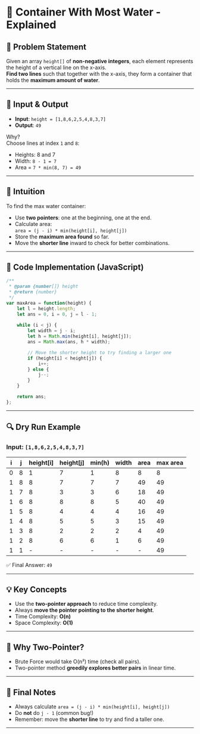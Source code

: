 # 🧠 Container With Most Water - Explained

## 📘 Problem Statement

Given an array `height[]` of **non-negative integers**, each element represents the height of a vertical line on the x-axis.  
**Find two lines** such that together with the x-axis, they form a container that holds the **maximum amount of water**.

---

## 🔢 Input & Output

- **Input**: `height = [1,8,6,2,5,4,8,3,7]`
- **Output**: `49`

Why?  
Choose lines at index `1` and `8`:  
- Heights: 8 and 7
- Width: `8 - 1 = 7`
- Area = `7 * min(8, 7) = 49`

---

## 🧪 Intuition

To find the max water container:

- Use **two pointers**: one at the beginning, one at the end.
- Calculate area:  
  `area = (j - i) * min(height[i], height[j])`
- Store the **maximum area found** so far.
- Move the **shorter line** inward to check for better combinations.

---

## 𞿠 Code Implementation (JavaScript)

```javascript
/**
 * @param {number[]} height
 * @return {number}
 */
var maxArea = function(height) {
    let l = height.length;
    let ans = 0, i = 0, j = l - 1;
    
    while (i < j) {
        let width = j - i;
        let h = Math.min(height[i], height[j]);
        ans = Math.max(ans, h * width);

        // Move the shorter height to try finding a larger one
        if (height[i] < height[j]) {
            i++;
        } else {
            j--;
        }
    }

    return ans;
};
```

---

## 🔍 Dry Run Example

### Input: `[1,8,6,2,5,4,8,3,7]`

| i | j | height[i] | height[j] | min(h) | width | area | max area |
|---|---|------------|-----------|--------|--------|------|-----------|
| 0 | 8 |     1      |     7     |   1    |   8    |  8   |     8     |
| 1 | 8 |     8      |     7     |   7    |   7    | 49   |    49     |
| 1 | 7 |     8      |     3     |   3    |   6    | 18   |    49     |
| 1 | 6 |     8      |     8     |   8    |   5    | 40   |    49     |
| 1 | 5 |     8      |     4     |   4    |   4    | 16   |    49     |
| 1 | 4 |     8      |     5     |   5    |   3    | 15   |    49     |
| 1 | 3 |     8      |     2     |   2    |   2    |  4   |    49     |
| 1 | 2 |     8      |     6     |   6    |   1    |  6   |    49     |
| 1 | 1 |     -      |     -     |   -    |   -    |  -   |    49     |

✅ Final Answer: `49`

---

## 💡 Key Concepts

- Use the **two-pointer approach** to reduce time complexity.
- Always **move the pointer pointing to the shorter height**.
- Time Complexity: **O(n)**
- Space Complexity: **O(1)**

---

## 🧠 Why Two-Pointer?

- Brute Force would take O(n²) time (check all pairs).
- Two-pointer method **greedily explores better pairs** in linear time.

---

## 📌 Final Notes

- Always calculate `area = (j - i) * min(height[i], height[j])`
- Do **not** do `j - 1` (common bug!)
- Remember: move the **shorter line** to try and find a taller one.

---
